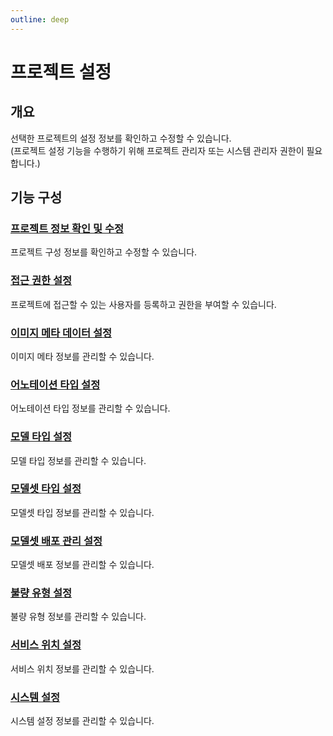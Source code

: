 ```yaml
---
outline: deep
---
```


# 프로젝트 설정

## 개요
선택한 프로젝트의 설정 정보를 확인하고 수정할 수 있습니다.  
(프로젝트 설정 기능을 수행하기 위해 프로젝트 관리자 또는 시스템 관리자 권한이 필요합니다.)

## 기능 구성

### [프로젝트 정보 확인 및 수정](./project-info)
프로젝트 구성 정보를 확인하고 수정할 수 있습니다.

### [접근 권한 설정](./access-control)
프로젝트에 접근할 수 있는 사용자를 등록하고 권한을 부여할 수 있습니다.

### [이미지 메타 데이터 설정](./image-meta)
이미지 메타 정보를 관리할 수 있습니다.

### [어노테이션 타입 설정](./annotation-type)
어노테이션 타입 정보를 관리할 수 있습니다.

### [모델 타입 설정](./model-type)
모델 타입 정보를 관리할 수 있습니다.

### [모델셋 타입 설정](./modelset-type)
모델셋 타입 정보를 관리할 수 있습니다.

### [모델셋 배포 관리 설정](./modelset-deploy)
모델셋 배포 정보를 관리할 수 있습니다.

### [불량 유형 설정](./defect-type)
불량 유형 정보를 관리할 수 있습니다.

### [서비스 위치 설정](./service-location)
서비스 위치 정보를 관리할 수 있습니다.

### [시스템 설정](./system-settings)
시스템 설정 정보를 관리할 수 있습니다.